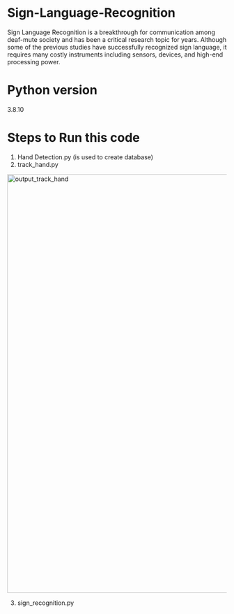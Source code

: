# Sign-Language-Recognition
Sign Language Recognition is a breakthrough for communication among deaf-mute society and has been a critical research topic for years. Although some of the previous studies have successfully recognized sign language, it requires many costly instruments including sensors, devices, and high-end processing power.

# Python version
3.8.10

# Steps to Run this code
1. Hand Detection.py (is used to create database)
2. track_hand.py

 <img width="959" alt="output_track_hand" src="https://github.com/bhaktiekhande/Sign-Language-Recognition/assets/120095410/23119dfe-5ebb-4293-9d7f-f8ad64cd3bbb">


3. sign_recognition.py
